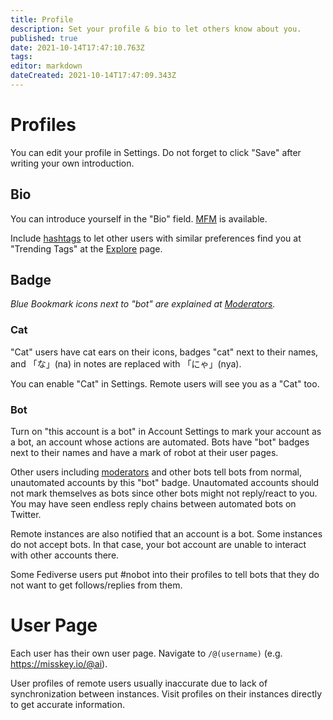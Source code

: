 ```yaml
---
title: Profile
description: Set your profile & bio to let others know about you.
published: true
date: 2021-10-14T17:47:10.763Z
tags: 
editor: markdown
dateCreated: 2021-10-14T17:47:09.343Z
---
```


<!-- This translation is based on https://wiki.misskey.io/ja/function/user_profile as of Sep 22, 2020 -->

# Profiles
You can edit your profile in Settings. Do not forget to click "Save" after writing your own introduction.

## Bio
You can introduce yourself in the "Bio" field. [MFM](/function/mfm) is available.

Include [hashtags](/function/hashtag) to let other users with similar preferences find you at "Trending Tags" at the [Explore](/function/explore) page.

## Badge
*Blue Bookmark icons next to "bot" are explained at [Moderators](/function/moderator).*

### Cat
"Cat" users have cat ears on their icons, badges "cat" next to their names, and 「な」(na) in notes are replaced with 「にゃ」(nya).

You can enable "Cat" in Settings. Remote users will see you as a "Cat" too.

### Bot

Turn on "this account is a bot" in Account Settings to mark your account as a bot, an account whose actions are automated. Bots have "bot" badges next to their names and have a mark of robot at their user pages. 

Other users including [moderators](/function/moderator) and other bots tell bots from normal, unautomated accounts by this "bot" badge. Unautomated accounts should not mark themselves as bots since other bots might not reply/react to you. You may have seen endless reply chains between automated bots on Twitter.

Remote instances are also notified that an account is a bot. Some instances do not accept bots. In that case, your bot account are unable to interact with other accounts there.

Some Fediverse users put #nobot into their profiles to tell bots that they do not want to get follows/replies from them. 

<!-- I could not find this option on my account settings at misskey.io (Sep 22, 2020) -->
<!-- Misskeyには「Botからのフォローだけ承認制にする」オプションがあり、こちらも`設定` > `プロフィール`で有効にできる。-->

# User Page

Each user has their own user page. Navigate to `/@(username)` (e.g. https://misskey.io/@ai).

User profiles of remote users usually inaccurate due to lack of synchronization between instances. Visit profiles on their instances directly to get accurate information.